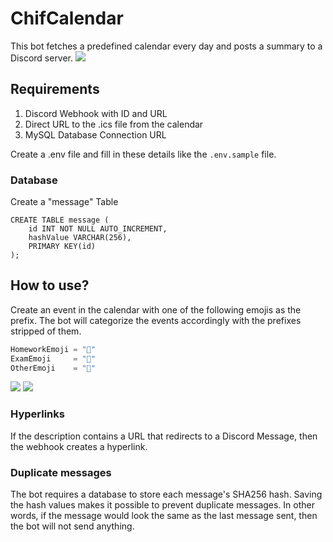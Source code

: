 # ChifCalendar
This bot fetches a predefined calendar every day and posts a summary to a Discord server.
![](https://i.imgur.com/7Ub5mmk.png)

## Requirements
1. Discord Webhook with ID and URL
2. Direct URL to the .ics file from the calendar
3. MySQL Database Connection URL

Create a .env file and fill in these details like the `.env.sample` file.

### Database
Create a "message" Table
```mysql
CREATE TABLE message (
    id INT NOT NULL AUTO_INCREMENT,
    hashValue VARCHAR(256),
    PRIMARY KEY(id)
);
```

## How to use?
Create an event in the calendar with one of the following emojis as the prefix. The bot will categorize the events accordingly with the prefixes stripped of them.
```go
HomeworkEmoji = "📘"
ExamEmoji     = "📝"
OtherEmoji    = "👻"
```
![](https://i.imgur.com/2JOx7uR.png)
![](https://i.imgur.com/7Ub5mmk.png)
### Hyperlinks
If the description contains a URL that redirects to a Discord Message, then the webhook creates a hyperlink.

### Duplicate messages
The bot requires a database to store each message's SHA256 hash. Saving the hash values makes it possible to prevent duplicate messages. In other words, if the message would look the same as the last message sent, then the bot will not send anything.
